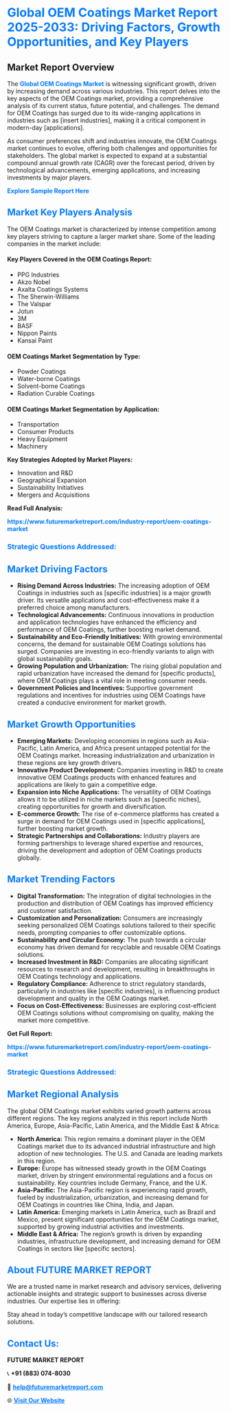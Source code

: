 <h1 style="color: #007BFF;">Global OEM Coatings Market Report 2025-2033: Driving Factors, Growth Opportunities, and Key Players</h1>

<section id="overview">
<h2>Market Report Overview</h2>
<p>The <a href="https://www.futuremarketreport.com/industry-report/oem-coatings-market" style="color: #007BFF; text-decoration: none;"><strong>Global OEM Coatings Market</strong></a> is witnessing significant growth, driven by increasing demand across various industries. This report delves into the key aspects of the OEM Coatings market, providing a comprehensive analysis of its current status, future potential, and challenges. The demand for OEM Coatings has surged due to its wide-ranging applications in industries such as [insert industries], making it a critical component in modern-day [applications].</p>
<p>As consumer preferences shift and industries innovate, the OEM Coatings market continues to evolve, offering both challenges and opportunities for stakeholders. The global market is expected to expand at a substantial compound annual growth rate (CAGR) over the forecast period, driven by technological advancements, emerging applications, and increasing investments by major players.</p>
</section>

<section id="overview">
<p><a href="https://www.futuremarketreport.com/request-sample/reportId=50802" style="color: #007BFF; text-decoration: none;"><strong>Explore Sample Report Here</strong></a></p>
</section>

<section id="key-players">
<h2 style="color: #007BFF;">Market Key Players Analysis</h2>
<p>The OEM Coatings market is characterized by intense competition among key players striving to capture a larger market share. Some of the leading companies in the market include:</p>
<h4>Key Players Covered in the OEM Coatings Report:</h4>
<ul><li>PPG Industries</li><li>Akzo Nobel</li><li>Axalta Coatings Systems</li><li>The Sherwin-Williams</li><li>The Valspar</li><li>Jotun</li><li>3M</li><li>BASF</li><li>Nippon Paints</li><li>Kansai Paint</li></ul>
<h4>OEM Coatings Market Segmentation by Type:</h4>
<ul><li>Powder Coatings</li><li>Water-borne Coatings</li><li>Solvent-borne Coatings</li><li>Radiation Curable Coatings</li></ul>

<h4>OEM Coatings Market Segmentation by Application:</h4>
<ul><li>Transportation</li><li>Consumer Products</li><li>Heavy Equipment</li><li>Machinery</li></ul>
<p><strong>Key Strategies Adopted by Market Players:</strong></p>
<ul>
<li>Innovation and R&D</li>
<li>Geographical Expansion</li>
<li>Sustainability Initiatives</li>
<li>Mergers and Acquisitions</li>
</ul>
</section>

<section>
<p><strong>Read Full Analysis: </strong></p><a href="https://www.futuremarketreport.com/industry-report/oem-coatings-market" style="color: #007BFF; text-decoration: none;"><strong>https://www.futuremarketreport.com/industry-report/oem-coatings-market</strong></a>
<h3 style="color: #007BFF;">Strategic Questions Addressed:</h3>
</section>

<section id="driving-factors">
<h2 style="color: #007BFF;">Market Driving Factors</h2>
<ul>
<li><strong>Rising Demand Across Industries:</strong> The increasing adoption of OEM Coatings in industries such as [specific industries] is a major growth driver. Its versatile applications and cost-effectiveness make it a preferred choice among manufacturers.</li>
<li><strong>Technological Advancements:</strong> Continuous innovations in production and application technologies have enhanced the efficiency and performance of OEM Coatings, further boosting market demand.</li>
<li><strong>Sustainability and Eco-Friendly Initiatives:</strong> With growing environmental concerns, the demand for sustainable OEM Coatings solutions has surged. Companies are investing in eco-friendly variants to align with global sustainability goals.</li>
<li><strong>Growing Population and Urbanization:</strong> The rising global population and rapid urbanization have increased the demand for [specific products], where OEM Coatings plays a vital role in meeting consumer needs.</li>
<li><strong>Government Policies and Incentives:</strong> Supportive government regulations and incentives for industries using OEM Coatings have created a conducive environment for market growth.</li>
</ul>
</section>

<section id="growth-opportunities">
<h2 style="color: #007BFF;">Market Growth Opportunities</h2>
<ul>
<li><strong>Emerging Markets:</strong> Developing economies in regions such as Asia-Pacific, Latin America, and Africa present untapped potential for the OEM Coatings market. Increasing industrialization and urbanization in these regions are key growth drivers.</li>
<li><strong>Innovative Product Development:</strong> Companies investing in R&D to create innovative OEM Coatings products with enhanced features and applications are likely to gain a competitive edge.</li>
<li><strong>Expansion into Niche Applications:</strong> The versatility of OEM Coatings allows it to be utilized in niche markets such as [specific niches], creating opportunities for growth and diversification.</li>
<li><strong>E-commerce Growth:</strong> The rise of e-commerce platforms has created a surge in demand for OEM Coatings used in [specific applications], further boosting market growth.</li>
<li><strong>Strategic Partnerships and Collaborations:</strong> Industry players are forming partnerships to leverage shared expertise and resources, driving the development and adoption of OEM Coatings products globally.</li>
</ul>
</section>

<section id="trending-factors">
<h2 style="color: #007BFF;">Market Trending Factors</h2>
<ul>
<li><strong>Digital Transformation:</strong> The integration of digital technologies in the production and distribution of OEM Coatings has improved efficiency and customer satisfaction.</li>
<li><strong>Customization and Personalization:</strong> Consumers are increasingly seeking personalized OEM Coatings solutions tailored to their specific needs, prompting companies to offer customizable options.</li>
<li><strong>Sustainability and Circular Economy:</strong> The push towards a circular economy has driven demand for recyclable and reusable OEM Coatings solutions.</li>
<li><strong>Increased Investment in R&D:</strong> Companies are allocating significant resources to research and development, resulting in breakthroughs in OEM Coatings technology and applications.</li>
<li><strong>Regulatory Compliance:</strong> Adherence to strict regulatory standards, particularly in industries like [specific industries], is influencing product development and quality in the OEM Coatings market.</li>
<li><strong>Focus on Cost-Effectiveness:</strong> Businesses are exploring cost-efficient OEM Coatings solutions without compromising on quality, making the market more competitive.</li>
</ul>
</section>

<section>
<p><strong>Get Full Report: </strong></p><a href="https://www.futuremarketreport.com/industry-report/oem-coatings-market" style="color: #007BFF; text-decoration: none;"><strong>https://www.futuremarketreport.com/industry-report/oem-coatings-market</strong></a>
<h3 style="color: #007BFF;">Strategic Questions Addressed:</h3>
</section>


<section id="regional-analysis">
<h2 style="color: #007BFF;">Market Regional Analysis</h2>
<p>The global OEM Coatings market exhibits varied growth patterns across different regions. The key regions analyzed in this report include North America, Europe, Asia-Pacific, Latin America, and the Middle East & Africa:</p>
<ul>
<li><strong>North America:</strong> This region remains a dominant player in the OEM Coatings market due to its advanced industrial infrastructure and high adoption of new technologies. The U.S. and Canada are leading markets in this region.</li>
<li><strong>Europe:</strong> Europe has witnessed steady growth in the OEM Coatings market, driven by stringent environmental regulations and a focus on sustainability. Key countries include Germany, France, and the U.K.</li>
<li><strong>Asia-Pacific:</strong> The Asia-Pacific region is experiencing rapid growth, fueled by industrialization, urbanization, and increasing demand for OEM Coatings in countries like China, India, and Japan.</li>
<li><strong>Latin America:</strong> Emerging markets in Latin America, such as Brazil and Mexico, present significant opportunities for the OEM Coatings market, supported by growing industrial activities and investments.</li>
<li><strong>Middle East & Africa:</strong> The region’s growth is driven by expanding industries, infrastructure development, and increasing demand for OEM Coatings in sectors like [specific sectors].</li>
</ul>
</section>

<footer>
<h2 style="color: #007BFF;">About FUTURE MARKET REPORT</h2>
<p>We are a trusted name in market research and advisory services, delivering actionable insights and strategic support to businesses across diverse industries. Our expertise lies in offering:</p>

<p>Stay ahead in today’s competitive landscape with our tailored research solutions.</p>

<h2 style="color: #007BFF;">Contact Us:</h2>
<p><strong>FUTURE MARKET REPORT</strong></p>
<p>📞 <strong>+91 (883) 074-8030</strong></p>
<p>📧 <strong><a href="mailto:help@futuremarketreport.com" style="color: #007BFF;">help@futuremarketreport.com</a></strong></p>
<p>🌐 <strong><a href="https://www.futuremarketreport.com/" style="color: #007BFF;">Visit Our Website</a></strong></p>
</footer>